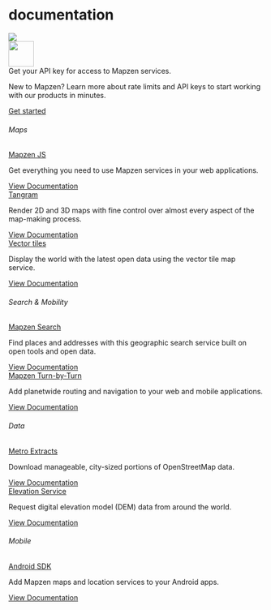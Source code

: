 <div class="container" id="content">
	<div class="row headroom-large footroom-large">
		<div class="col-xs-12 text-center">
			<h1 class="red-text">
				documentation 
			</h1>
		</div>
	</div>
	<div class="row">
		<div class="col-xs-12 text-center headroom-extra-large footroom-large">
			<img class="red-compass" src="https://mapzen.com/common/styleguide/images/divider/compass-red.png"> 
		</div>
	</div>
	<div class="cta-container footroom-large">
		<div class="cta-text">
			<div class="hidden-xs col-sm-2">
				<img width="50px" src="https://mapzen.com/common/styleguide/images/key.svg"> 
			</div>
			<div class="col-xs-12 col-sm-10">
				Get your API key for access to Mapzen services. 
				<p class="cta-paragraph">
					New to Mapzen? Learn more about rate limits and API keys to start working with our products in minutes. 
				</p>
			</div>
		</div>
		<div class="cta-btn">
			<a href="http://www.mapzen.com/documentation/overview" class="btn btn-mapzen">Get started</a> 
		</div>
	</div>
	<div class="row">
		<div class="col-xs-12 footroom-large">
			<h6 class="category-title">
				Maps 
			</h6>
			<div class="category-info-container first">
				<div class="category-info">
					<a class="docs-title" href="mapzen-js/">Mapzen JS</a> 
					<p class="excerpt">
						Get everything you need to use Mapzen services in your web applications. 
					</p>
				</div>
				<div class="read-more">
					<a class="btn btn-default btn-transparent" href="mapzen-js/"> View Documentation </a> 
				</div>
			</div>
			<div class="category-info-container">
				<div class="category-info">
					<a class="docs-title" href="tangram/">Tangram</a> 
					<p class="excerpt">
						Render 2D and 3D maps with fine control over almost every aspect of the map-making process. 
					</p>
				</div>
				<div class="read-more">
					<a class="btn btn-default btn-transparent" href="tangram/"> View Documentation </a> 
				</div>
			</div>
			<div class="category-info-container">
				<div class="category-info">
					<a class="docs-title" href="vector-tiles/">Vector tiles</a> 
					<p class="excerpt">
						Display the world with the latest open data using the vector tile map service. 
					</p>
				</div>
				<div class="read-more">
					<a class="btn btn-default btn-transparent" href="vector-tiles/"> View Documentation </a> 
				</div>
			</div>
		</div>
		<div class="col-xs-12 footroom-large">
			<h6 class="category-title">
				Search & Mobility 
			</h6>
			<div class="category-info-container first">
				<div class="category-info">
					<a class="docs-title" href="search/">Mapzen Search</a> 
					<p class="excerpt">
						Find places and addresses with this geographic search service built on open tools and open data. 
					</p>
				</div>
				<div class="read-more">
					<a class="btn btn-default btn-transparent" href="search/"> View Documentation </a> 
				</div>
			</div>
			<div class="category-info-container">
				<div class="category-info">
					<a class="docs-title" href="turn-by-turn/">Mapzen Turn-by-Turn</a> 
					<p class="excerpt">
						Add planetwide routing and navigation to your web and mobile applications. 
					</p>
				</div>
				<div class="read-more">
					<a class="btn btn-default btn-transparent" href="turn-by-turn/"> View Documentation </a> 
				</div>
			</div>
		</div>
		<div class="col-xs-12 footroom-large">
			<h6 class="category-title">
				Data 
			</h6>
			<div class="category-info-container first">
				<div class="category-info">
					<a class="docs-title" href="metro-extracts/">Metro Extracts</a> 
					<p class="excerpt">
						Download manageable, city-sized portions of OpenStreetMap data. 
					</p>
				</div>
				<div class="read-more">
					<a class="btn btn-default btn-transparent" href="metro-extracts/"> View Documentation </a> 
				</div>
			</div>
			<div class="category-info-container">
				<div class="category-info">
					<a class="docs-title" href="elevation/">Elevation Service</a> 
					<p class="excerpt">
						Request digital elevation model (DEM) data from around the world. 
					</p>
				</div>
				<div class="read-more">
					<a class="btn btn-default btn-transparent" href="elevation/"> View Documentation </a> 
				</div>
			</div>
		</div>
		<div class="col-xs-12 footroom-large">
			<h6 class="category-title">
				Mobile 
			</h6>
			<div class="category-info-container first">
				<div class="category-info">
					<a class="docs-title" href="android/">Android SDK</a> 
					<p class="excerpt">
						Add Mapzen maps and location services to your Android apps. 
					</p>
				</div>
				<div class="read-more">
					<a class="btn btn-default btn-transparent" href="android/"> View Documentation </a> 
				</div>
			</div>
		</div>
	</div>
</div>
